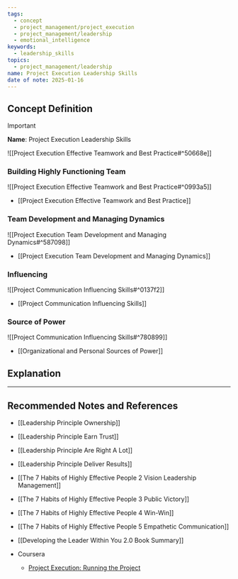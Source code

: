 ```yaml
---
tags:
  - concept
  - project_management/project_execution
  - project_management/leadership
  - emotional_intelligence
keywords:
  - leadership_skills
topics:
  - project_management/leadership
name: Project Execution Leadership Skills
date of note: 2025-01-16
---
```


## Concept Definition

>[!important]
>**Name**: Project Execution Leadership Skills

![[Project Execution Effective Teamwork and Best Practice#^50668e]]

### Building Highly Functioning Team

![[Project Execution Effective Teamwork and Best Practice#^0993a5]]

- [[Project Execution Effective Teamwork and Best Practice]]

### Team Development and Managing Dynamics

![[Project Execution Team Development and Managing Dynamics#^587098]]

- [[Project Execution Team Development and Managing Dynamics]]

### Influencing

![[Project Communication Influencing Skills#^0137f2]]

- [[Project Communication Influencing Skills]]
### Source of Power

![[Project Communication Influencing Skills#^780899]]

- [[Organizational and Personal Sources of Power]]


## Explanation








-----------
##  Recommended Notes and References


- [[Leadership Principle Ownership]]
- [[Leadership Principle Earn Trust]]
- [[Leadership Principle Are Right A Lot]]
- [[Leadership Principle Deliver Results]]

- [[The 7 Habits of Highly Effective People 2 Vision Leadership Management]]
- [[The 7 Habits of Highly Effective People 3 Public Victory]]
- [[The 7 Habits of Highly Effective People 4 Win-Win]]
- [[The 7 Habits of Highly Effective People 5 Empathetic Communication]]

- [[Developing the Leader Within You 2.0 Book Summary]]


- Coursera
	- [Project Execution: Running the Project](https://www.coursera.org/learn/project-execution-google/home/welcome)